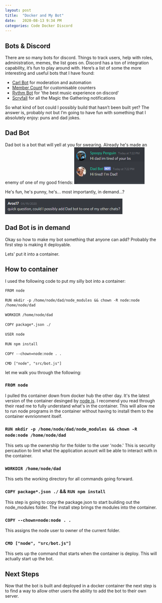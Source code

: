 ```yaml
---
layout: post
title:  "Docker and My Bot"
date:   2020-08-13 9:34 PM
categories: Code Docker Discord
---
```



## Bots & Discord
There are so many bots for discord. Things to track users, help with roles, administration, memes, the list goes on. Discord has a ton of integration capability, it’s fun to play around with. Here’s a list of some the more interesting and useful bots that I have found:
* [Carl Bot](https://carl.gg/) for moderation and automation
* [Member Count](https://membercount.net/) for customisable counters
* [Rythm Bot](https://rythmbot.co/) for 'the best music experience on discord'
* [Scryfall](https://scryfall.com/) for all the Magic the Gathering notifications

So what kind of bot could I possibly build that hasn’t been built yet? The answer is, probably not but I’m going to have fun with something that I absolutely enjoy: puns and dad jokes. 

## Dad Bot
Dad bot is a bot that will yell at you for swearing. Already he's made an enemy of one of my good friends:
![Ah well](img/Dadbot_01.png)

He's fun, he's punny, he's... most importantly, in demand...?

![I want that bot](img/i_want_dad_bot.png)

## Dad Bot is in demand
Okay so how to make my bot something that anyone can add? Probably the first step is making it deployable.

Lets' put it into a container.

## How to container
I used the following code to put my silly bot into a container:

```
FROM node

RUN mkdir -p /home/node/dad/node_modules && chown -R node:node /home/node/dad

WORKDIR /home/node/dad

COPY package*.json ./

USER node

RUN npm install

COPY --chown=node:node . .

CMD ["node", "src/bot.js"]

```

let me walk you through the following:

### `FROM node`
I pulled ths container down from docker hub the other day. It's the latest version of the container desinged by [node js](https://hub.docker.com/_/node/). I recomend you read through their read me to fully understand what's in the container.
This will allow me to run node programs in the container without having to install them to the container evnrionment itself.

### `RUN mkdir -p /home/node/dad/node_modules && chown -R node:node /home/node/dad`
This sets up the ownership for the folder to the user 'node.' This is security percaution to limit what the application acount will be able to interact with in the container.

### `WORKDIR /home/node/dad`
This sets the working directory for all commands going forward.

### `COPY package*.json ./` && `RUN npm install`
This step is going to copy the package.json to start building out the node_modules folder.
The install step brings the modules into the container.

### `COPY --chown=node:node . .`
This assigns the node user to owner of the current folder.

### `CMD ["node", "src/bot.js"]`
This sets up the command that starts when the container is deploy. This will actually start up the bot.

## Next Steps
Now that the bot is built and deployed in a docker container the next step is to find a way to allow other users the ability to add the bot to their own server.
